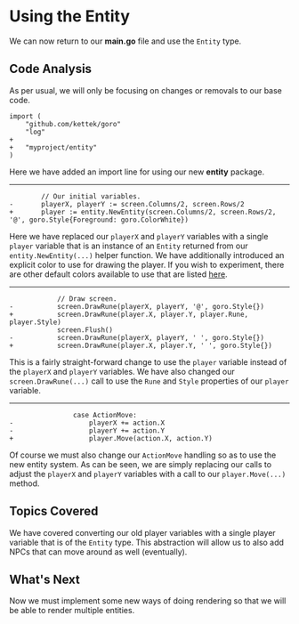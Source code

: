 # Using the Entity
We can now return to our **main.go** file and use the `Entity` type.

## Code Analysis
As per usual, we will only be focusing on changes or removals to our base code.

```
import (
	"github.com/kettek/goro"
	"log"
+
+	"myproject/entity"
)
```
Here we have added an import line for using our new **entity** package.

---
```
		// Our initial variables.
-		playerX, playerY := screen.Columns/2, screen.Rows/2
+		player := entity.NewEntity(screen.Columns/2, screen.Rows/2, '@', goro.Style{Foreground: goro.ColorWhite})
```

Here we have replaced our `playerX` and `playerY` variables with a single `player` variable that is an instance of an `Entity` returned from our `entity.NewEntity(...)` helper function. We have additionally introduced an explicit color to use for drawing the player. If you wish to experiment, there are other default colors available to use that are listed [here](https://godoc.org/github.com/kettek/goro#pkg-variables).

---
```
			// Draw screen.
-			screen.DrawRune(playerX, playerY, '@', goro.Style{})
+			screen.DrawRune(player.X, player.Y, player.Rune, player.Style)
			screen.Flush()
-			screen.DrawRune(playerX, playerY, ' ', goro.Style{})
+			screen.DrawRune(player.X, player.Y, ' ', goro.Style{})
```
This is a fairly straight-forward change to use the `player` variable instead of the `playerX` and `playerY` variables. We have also changed our `screen.DrawRune(...)` call to use the `Rune` and `Style` properties of our `player` variable.

---
```
				case ActionMove:
-					playerX += action.X
-					playerY += action.Y
+					player.Move(action.X, action.Y)
```
Of course we must also change our `ActionMove` handling so as to use the new entity system. As can be seen, we are simply replacing our calls to adjust the `playerX` and `playerY` variables with a call to our `player.Move(...)` method.

## Topics Covered
We have covered converting our old player variables with a single player variable that is of the `Entity` type. This abstraction will allow us to also add NPCs that can move around as well (eventually).

## What's Next
Now we must implement some new ways of doing rendering so that we will be able to render multiple entities.

